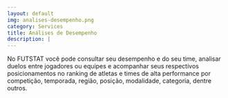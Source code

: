 ```yaml
---
layout: default
img: analises-desempenho.png
category: Services
title: Análises de Desempenho
description: |
---
```

No FUTSTAT você pode consultar seu desempenho e do seu time, analisar duelos entre jogadores ou equipes e acompanhar seus respectivos posicionamentos no ranking de atletas e times de alta performance por competição, temporada, região, posição, modalidade, categoria, dentre outros.
